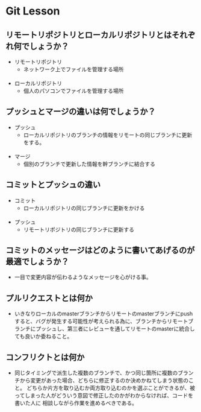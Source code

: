 
# Git Lesson

## リモートリポジトリとローカルリポジトリとはそれぞれ何でしょうか？
* リモートリポジトリ
    * ネットワーク上でファイルを管理する場所
    <br>
* ローカルリポジトリ
    * 個人のパソコンでファイルを管理する場所
## プッシュとマージの違いは何でしょうか？
* プッシュ
    * ローカルリポジトリのブランチの情報をリモートの同じブランチに更新をする。
     <br>
* マージ
    * 個別のブランチで更新した情報を幹ブランチに結合する
## コミットとプッシュの違い
* コミット
    * ローカルリポジトリの同じブランチに更新をかける
     <br>
* プッシュ
    * リモートリポジトリの同じブランチに更新する

## コミットのメッセージはどのように書いてあげるのが最適でしょうか？
* 一目で変更内容が伝わるようなメッセージを心がける事。

## プルリクエストとは何か
* いきなりローカルのmasterブランチからリモートのmasterブランチにpushすると、バグが発生する可能性が考えられる為に、ブランチからリモートブランチにプッシュし、第三者にレビューを通してリモートのmasterに統合しても良いか委ねること。

## コンフリクトとは何か
* 同じタイミングで派生した複数のブランチで、かつ同じ箇所に複数のブランチから変更があった場合、どちらに修正するのか決めかねてしまう状態のこと。
どちらか片方を取り込むか両方取り込むのかを選ぶことができるが、被ってしまった人がどういう意図で修正したのかがわからなければ、コードを書いた人に
相談しながら作業を進めるべきである。